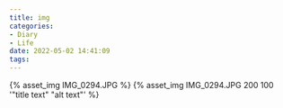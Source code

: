 ```yaml
---
title: img
categories: 
- Diary
- Life
date: 2022-05-02 14:41:09
tags:
---
```


{% asset_img IMG_0294.JPG %}
{% asset_img IMG_0294.JPG 200 100 '"title text" "alt text"' %}


